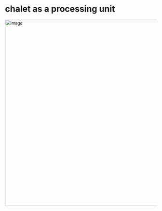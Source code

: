 # chalet as a processing unit

<img width="614" alt="image" src="https://github.com/user-attachments/assets/da88452e-ef5c-40dd-a9d2-b1a7d228f295">

